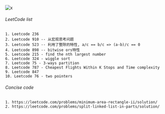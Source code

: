 ![x](https://raw.githubusercontent.com/shenweihai1/imageUrlService/master/0_2.jpg)
###### LeetCode list
```
1. Leetcode 236
2. Leetcode 910 -- 从宏观思考问题
3. Leetcode 523 -- 利用了整除的特性, a/c == b/c => (a-b)/c == 0
4. Leetcode 898 -- bitwise ors特性
5. Leetcode 215 - find the nth largest number
6. Leetcode 324 - wiggle sort
7. Leetcode 75 - 3-ways partition
8. Leetcode 787 - Cheapest Flights Within K Stops and Time complexity
9. Leetcode 847
10. Leetcode 76 - two pointers
```

###### Concise code
```
1. https://leetcode.com/problems/minimum-area-rectangle-ii/solution/
2. https://leetcode.com/problems/split-linked-list-in-parts/solution/
```